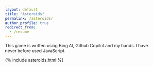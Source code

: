 ```yaml
---
layout: default
title: "Asteroids"
permalink: /asteroids/
author_profile: true
redirect_from:
  - /resume
---
```


This game is written using Bing AI, Github Copilot and my hands. I have never before used JavaScript.

{% include asteroids.html %}
